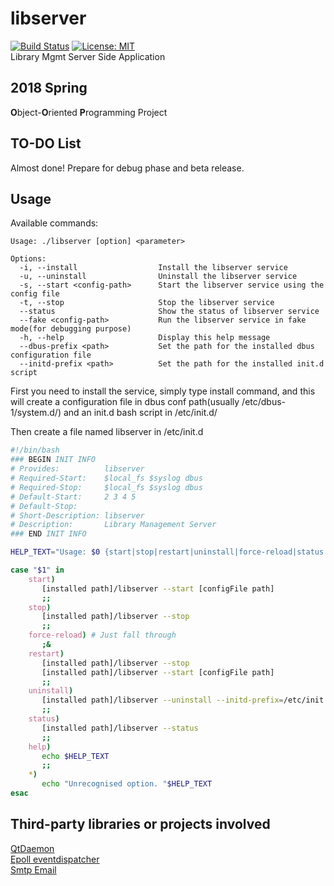 # libserver
[![Build Status](https://travis-ci.org/zx1239856/libserver.svg?branch=master)](https://travis-ci.org/zx1239856/libserver)
[![License: MIT](https://img.shields.io/badge/license-MIT-blue.svg)](https://github.com/zx1239856/libserver/blob/master/LICENSE)  
Library Mgmt Server Side Application

## 2018 Spring
<b>O</b>bject-<b>O</b>riented <b>P</b>rogramming Project

## TO-DO List
Almost done! Prepare for debug phase and beta release.

## Usage
Available commands:
```
Usage: ./libserver [option] <parameter>

Options:
  -i, --install              	 Install the libserver service
  -u, --uninstall            	 Uninstall the libserver service
  -s, --start <config-path>  	 Start the libserver service using the config file
  -t, --stop                 	 Stop the libserver service
  --status                   	 Show the status of libserver service
  --fake <config-path>       	 Run the libserver service in fake mode(for debugging purpose)
  -h, --help                 	 Display this help message
  --dbus-prefix <path>       	 Set the path for the installed dbus configuration file
  --initd-prefix <path>      	 Set the path for the installed init.d script
```

First you need to install the service, simply type install command, and this will create a configuration file in dbus
conf path(usually /etc/dbus-1/system.d/) and an init.d bash script in /etc/init.d/

Then create a file named libserver in /etc/init.d
```bash
#!/bin/bash
### BEGIN INIT INFO
# Provides:          libserver
# Required-Start:    $local_fs $syslog dbus
# Required-Stop:     $local_fs $syslog dbus
# Default-Start:     2 3 4 5
# Default-Stop:
# Short-Description: libserver
# Description:       Library Management Server
### END INIT INFO

HELP_TEXT="Usage: $0 {start|stop|restart|uninstall|force-reload|status|help}"

case "$1" in
    start)
       [installed path]/libserver --start [configFile path]
       ;;
    stop)
       [installed path]/libserver --stop
       ;;
    force-reload) # Just fall through
       ;&
    restart)
       [installed path]/libserver --stop
       [installed path]/libserver --start [configFile path]
       ;;
    uninstall)
       [installed path]/libserver --uninstall --initd-prefix=/etc/init.d --dbus-prefix=/etc/dbus-1/system.d
       ;;
    status)
       [installed path]/libserver --status
       ;;
    help)
       echo $HELP_TEXT
       ;;
    *)
       echo "Unrecognised option. "$HELP_TEXT
esac
```


## Third-party libraries or projects involved
[QtDaemon](https://bitbucket.org/nye/qtdaemon/overview)  
[Epoll eventdispatcher](https://github.com/sjinks/qt_eventdispatcher_epoll)  
[Smtp Email](https://github.com/bluetiger9/SmtpClient-for-Qt)
